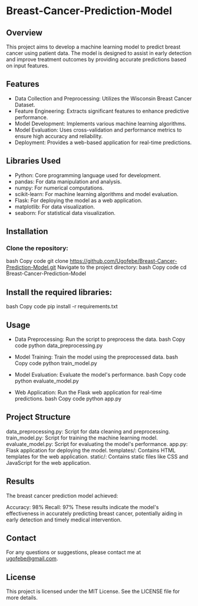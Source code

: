 # Breast-Cancer-Prediction-Model

## Overview
This project aims to develop a machine learning model to predict breast cancer using patient data. The model is designed to assist in early detection and improve treatment outcomes by providing accurate predictions based on input features.

## Features
* Data Collection and Preprocessing: Utilizes the Wisconsin Breast Cancer Dataset.
* Feature Engineering: Extracts significant features to enhance predictive performance.
* Model Development: Implements various machine learning algorithms.
* Model Evaluation: Uses cross-validation and performance metrics to ensure high accuracy and reliability.
* Deployment: Provides a web-based application for real-time predictions.

## Libraries Used
* Python: Core programming language used for development.
* pandas: For data manipulation and analysis.
* numpy: For numerical computations.
* scikit-learn: For machine learning algorithms and model evaluation.
* Flask: For deploying the model as a web application.
* matplotlib: For data visualization.
* seaborn: For statistical data visualization.

## Installation
### Clone the repository:
bash
Copy code
git clone https://github.com/Ugofebe/Breast-Cancer-Prediction-Model.git
Navigate to the project directory:
bash
Copy code
cd Breast-Cancer-Prediction-Model

## Install the required libraries:
bash
Copy code
pip install -r requirements.txt

## Usage
* Data Preprocessing: Run the script to preprocess the data.
bash
Copy code
python data_preprocessing.py

* Model Training: Train the model using the preprocessed data.
bash
Copy code
python train_model.py

* Model Evaluation: Evaluate the model's performance.
bash
Copy code
python evaluate_model.py

* Web Application: Run the Flask web application for real-time predictions.
bash
Copy code
python app.py

## Project Structure
data_preprocessing.py: Script for data cleaning and preprocessing.
train_model.py: Script for training the machine learning model.
evaluate_model.py: Script for evaluating the model's performance.
app.py: Flask application for deploying the model.
templates/: Contains HTML templates for the web application.
static/: Contains static files like CSS and JavaScript for the web application.

## Results
The breast cancer prediction model achieved:

Accuracy: 98%
Recall: 97%
These results indicate the model's effectiveness in accurately predicting breast cancer, potentially aiding in early detection and timely medical intervention.

## Contact
For any questions or suggestions, please contact me at ugofebe@gmail.com.

## License
This project is licensed under the MIT License. See the LICENSE file for more details.
